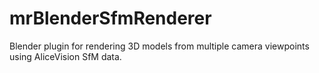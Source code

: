 # mrBlenderSfmRenderer
Blender plugin for rendering 3D models from multiple camera viewpoints using AliceVision SfM data.
